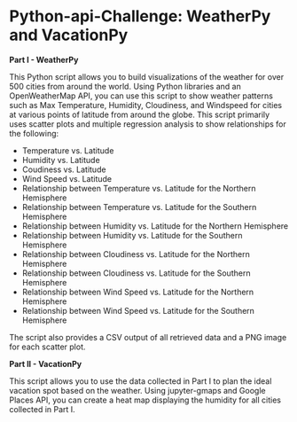# Python-api-Challenge: WeatherPy and VacationPy

**Part I - WeatherPy**

This Python script allows you to build visualizations of the weather for over 500 cities from around the world. Using Python libraries and an OpenWeatherMap API, you can use this script to show weather patterns such as Max Temperature, Humidity, Cloudiness, and Windspeed for cities at various points of latitude from around the globe. This script primarily uses scatter plots and multiple regression analysis to show relationships for the following:
  - Temperature vs. Latitude
  - Humidity vs. Latitude
  - Coudiness vs. Latitude
  - Wind Speed vs. Latitude
  - Relationship between Temperature vs. Latitude for the Northern Hemisphere
  - Relationship between Temperature vs. Latitude for the Southern Hemisphere
  - Relationship between Humidity vs. Latitude for the Northern Hemisphere
  - Relationship between Humidity vs. Latitude for the Southern Hemisphere
  - Relationship between Cloudiness vs. Latitude for the Northern Hemisphere
  - Relationship between Cloudiness vs. Latitude for the Southern Hemisphere
  - Relationship between Wind Speed vs. Latitude for the Northern Hemisphere
  - Relationship between Wind Speed vs. Latitude for the Southern Hemisphere
  
The script also provides a CSV output of all retrieved data and a PNG image for each scatter plot. 

**Part II - VacationPy**

This script allows you to use the data collected in Part I to plan the ideal vacation spot based on the weather. Using jupyter-gmaps and Google Places API, you can create a heat map displaying the humidity for all cities collected in Part I. 
